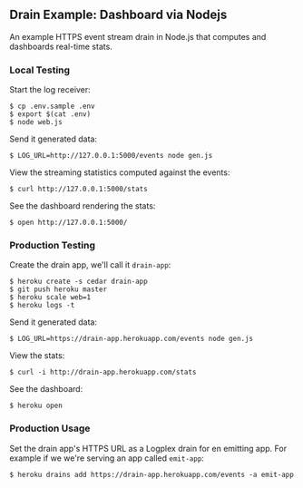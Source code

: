 ## Drain Example: Dashboard via Nodejs

An example HTTPS event stream drain in Node.js that computes and dashboards real-time stats.


### Local Testing

Start the log receiver:

    $ cp .env.sample .env
    $ export $(cat .env)
    $ node web.js

Send it generated data:

    $ LOG_URL=http://127.0.0.1:5000/events node gen.js

View the streaming statistics computed against the events:

    $ curl http://127.0.0.1:5000/stats

See the dashboard rendering the stats:

    $ open http://127.0.0.1:5000/


### Production Testing

Create the drain app, we'll call it `drain-app`:

    $ heroku create -s cedar drain-app
    $ git push heroku master
    $ heroku scale web=1
    $ heroku logs -t

Send it generated data:

    $ LOG_URL=https://drain-app.herokuapp.com/events node gen.js

View the stats:

    $ curl -i http://drain-app.herokuapp.com/stats

See the dashboard:

    $ heroku open


### Production Usage

Set the drain app's HTTPS URL as a Logplex drain for en emitting app. For example if we we're serving an app called `emit-app`:

    $ heroku drains add https://drain-app.herokuapp.com/events -a emit-app

